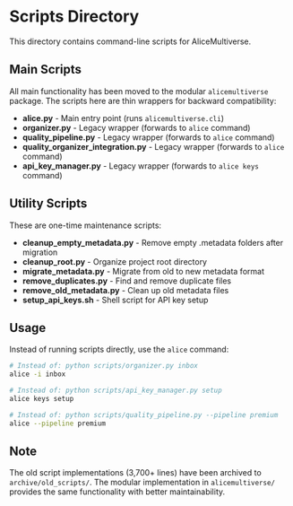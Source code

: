 # Scripts Directory

This directory contains command-line scripts for AliceMultiverse.

## Main Scripts

All main functionality has been moved to the modular `alicemultiverse` package. The scripts here are thin wrappers for backward compatibility:

- **alice.py** - Main entry point (runs `alicemultiverse.cli`)
- **organizer.py** - Legacy wrapper (forwards to `alice` command)
- **quality_pipeline.py** - Legacy wrapper (forwards to `alice` command)
- **quality_organizer_integration.py** - Legacy wrapper (forwards to `alice` command)
- **api_key_manager.py** - Legacy wrapper (forwards to `alice keys` command)

## Utility Scripts

These are one-time maintenance scripts:

- **cleanup_empty_metadata.py** - Remove empty .metadata folders after migration
- **cleanup_root.py** - Organize project root directory
- **migrate_metadata.py** - Migrate from old to new metadata format
- **remove_duplicates.py** - Find and remove duplicate files
- **remove_old_metadata.py** - Clean up old metadata files
- **setup_api_keys.sh** - Shell script for API key setup

## Usage

Instead of running scripts directly, use the `alice` command:

```bash
# Instead of: python scripts/organizer.py inbox
alice -i inbox

# Instead of: python scripts/api_key_manager.py setup
alice keys setup

# Instead of: python scripts/quality_pipeline.py --pipeline premium
alice --pipeline premium
```

## Note

The old script implementations (3,700+ lines) have been archived to `archive/old_scripts/`. The modular implementation in `alicemultiverse/` provides the same functionality with better maintainability.